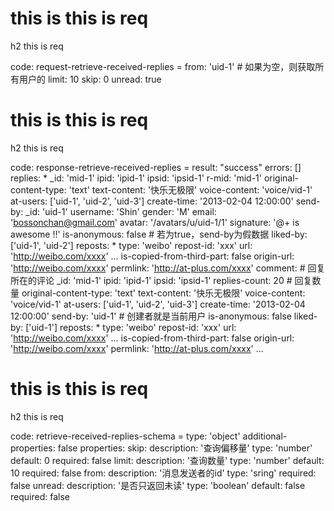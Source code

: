 # this is this is req

h2 this is req

code:
    request-retrieve-received-replies =
  from: 'uid-1' # 如果为空，则获取所有用户的
  limit: 10
  skip: 0
  unread: true


# this is this is req

h2 this is req

code:
    response-retrieve-received-replies =
  result: "success"
  errors: []
  replies:
    * _id: 'mid-1'
      ipid: 'ipid-1'
      ipsid: 'ipsid-1'
      r-mid: 'mid-1'
      original-content-type: 'text'
      text-content: '快乐无极限'
      voice-content: 'voice/vid-1'
      at-users: ['uid-1', 'uid-2', 'uid-3']
      create-time: '2013-02-04 12:00:00'
      send-by:
        _id: 'uid-1'
        username: 'Shin'
        gender: 'M'
        email: 'bossonchan@gmail.com'
        avatar: '/avatars/u/uid-1/1'
        signature: '@+ is awesome !!'
      is-anonymous: false # 若为true，send-by为假数据
      liked-by: ['uid-1', 'uid-2']
      reposts:
        * type: 'weibo'
          repost-id: 'xxx'
          url: 'http://weibo.com/xxxx'
        ...
      is-copied-from-third-part: false
      origin-url: 'http://weibo.com/xxxx'
      permlink: 'http://at-plus.com/xxxx'
      comment: # 回复所在的评论
        _id: 'mid-1'
        ipid: 'ipid-1'
        ipsid: 'ipsid-1'
        replies-count: 20 # 回复数量
        original-content-type: 'text'
        text-content: '快乐无极限'
        voice-content: 'voice/vid-1'
        at-users: ['uid-1', 'uid-2', 'uid-3']
        create-time: '2013-02-04 12:00:00'
        send-by: 'uid-1' # 创建者就是当前用户
        is-anonymous: false
        liked-by: ['uid-1']
        reposts:
          * type: 'weibo'
            repost-id: 'xxx'
            url: 'http://weibo.com/xxxx'
          ...
        is-copied-from-third-part: false
        origin-url: 'http://weibo.com/xxxx'
        permlink: 'http://at-plus.com/xxxx'
    ...


# this is this is req

h2 this is req

code:
    retrieve-received-replies-schema =
  type: 'object'
  additional-properties: false
  properties:
    skip:
      description: '查询偏移量'
      type: 'number'
      default: 0
      required: false
    limit:
      description: '查询数量'
      type: 'number'
      default: 10
      required: false
    from:
      description: '消息发送者的id'
      type: 'sring'
      required: false
    unread:
      description: '是否只返回未读'
      type: 'boolean'
      default: false
      required: false


